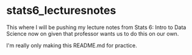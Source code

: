 # stats6_lecturesnotes
This where I will be pushing my lecture notes from Stats 6: Intro to Data Science
now on given that professor wants us to do this on our own.

I'm really only making this README.md for practice. 
